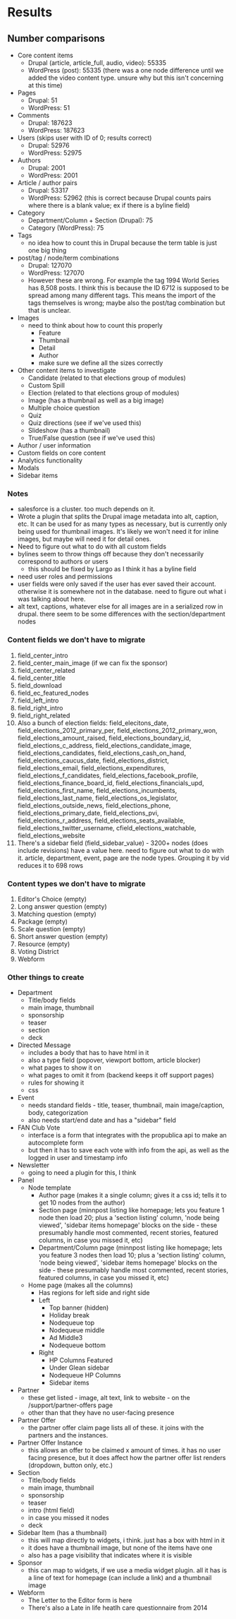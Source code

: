 # Results

## Number comparisons

- Core content items
    - Drupal (article, article_full, audio, video): 55335
    - WordPress (post): 55335 (there was a one node difference until we added the video content type. unsure why but this isn't concerning at this time)
- Pages
    - Drupal: 51
    - WordPress: 51
- Comments
    - Drupal: 187623
    - WordPress: 187623
- Users (skips user with ID of 0; results correct)
    - Drupal: 52976
    - WordPress: 52975
- Authors
    - Drupal: 2001
    - WordPress: 2001
- Article / author pairs
    - Drupal: 53317
    - WordPress: 52962 (this is correct because Drupal counts pairs where there is a blank value; ex if there is a byline field)
- Category
    - Department/Column + Section (Drupal): 75
    - Category (WordPress): 75
- Tags
    - no idea how to count this in Drupal because the term table is just one big thing
- post/tag / node/term combinations
    - Drupal: 127070
    - WordPress: 127070
    - However these are wrong. For example the tag 1994 World Series has 8,508 posts. I think this is because the ID 6712 is supposed to be spread among many different tags. This means the import of the tags themselves is wrong; maybe also the post/tag combination but that is unclear.
- Images
    - need to think about how to count this properly
        - Feature
        - Thumbnail
        - Detail
        - Author
        - make sure we define all the sizes correctly
- Other content items to investigate
    - Candidate (related to that elections group of modules)
    - Custom Spill
    - Election (related to that elections group of modules)
    - Image (has a thumbnail as well as a big image)
    - Multiple choice question
    - Quiz
    - Quiz directions (see if we've used this)
    - Slideshow (has a thumbnail)
    - True/False question (see if we've used this)
- Author / user information
- Custom fields on core content
- Analytics functionality
- Modals
- Sidebar items

### Notes

- salesforce is a cluster. too much depends on it.
- Wrote a plugin that splits the Drupal image metadata into alt, caption, etc. It can be used for as many types as necessary, but is currently only being used for thumbnail images. It's likely we won't need it for inline images, but maybe will need it for detail ones.
- Need to figure out what to do with all custom fields
- bylines seem to throw things off because they don't necessarily correspond to authors or users
    - this should be fixed by Largo as I think it has a byline field
- need user roles and permissions
- user fields were only saved if the user has ever saved their account. otherwise it is somewhere not in the database. need to figure out what i was talking about here.
- alt text, captions, whatever else for all images are in a serialized row in drupal. there seem to be some differences with the section/department nodes


### Content fields we don't have to migrate

1. field_center_intro
2. field_center_main_image (if we can fix the sponsor)
2. field_center_related
3. field_center_title
4. field_download
5. field_ec_featured_nodes
6. field_left_intro
7. field_right_intro
8. field_right_related
9. Also a bunch of election fields: field_elecitons_date, field_elections_2012_primary_per, field_elections_2012_primary_won, field_elections_amount_raised, field_elections_boundary_id, field_elections_c_address, field_elections_candidate_image, field_elections_candidates, field_elections_cash_on_hand, field_elections_caucus_date, field_elections_district, field_elections_email, field_elections_expenditures, field_elections_f_candidates, field_elections_facebook_profile, field_elections_finance_board_id, field_elections_financials_upd, field_elections_first_name, field_elections_incumbents, field_elections_last_name, field_elections_os_legislator, field_elections_outside_news, field_elections_phone, field_elections_primary_date, field_elections_pvi, field_elections_r_address, field_elections_seats_available, field_elections_twitter_username, cfield_elections_watchable, field_elections_website
10. There's a sidebar field (field_sidebar_value) - 3200+ nodes (does include revisions) have a value here. need to figure out what to do with it. article, department, event, page are the node types. Grouping it by vid reduces it to 698 rows


### Content types we don't have to migrate

1. Editor's Choice (empty)
2. Long answer question (empty)
3. Matching question (empty)
2. Package (empty)
3. Scale question (empty)
4. Short answer question (empty)
2. Resource (empty)
2. Voting District
2. Webform


### Other things to create

- Department
    - Title/body fields
    - main image, thumbnail
    - sponsorship
    - teaser
    - section
    - deck
- Directed Message
    - includes a body that has to have html in it
    - also a type field (popover, viewport bottom, article blocker)
    - what pages to show it on
    - what pages to omit it from (backend keeps it off support pages)
    - rules for showing it
    - css
- Event
    - needs standard fields - title, teaser, thumbnail, main image/caption, body, categorization
    - also needs start/end date and has a "sidebar" field
- FAN Club Vote
    - interface is a form that integrates with the propublica api to make an autocomplete form
    - but then it has to save each vote with info from the api, as well as the logged in user and timestamp info
- Newsletter
    - going to need a plugin for this, I think
- Panel
    - Node template
        - Author page (makes it a single column; gives it a css id; tells it to get 10 nodes from the author)
        - Section page (minnpost listing like homepage; lets you feature 1 node then load 20; plus a 'section listing' column, 'node being viewed', 'sidebar items homepage' blocks on the side - these presumably handle most commented, recent stories, featured columns, in case you missed it, etc)
        - Department/Column page (minnpost listing like homepage; lets you feature 3 nodes then load 10; plus a 'section listing' column, 'node being viewed', 'sidebar items homepage' blocks on the side - these presumably handle most commented, recent stories, featured columns, in case you missed it, etc)
    - Home page (makes all the columns)
        - Has regions for left side and right side
        - Left
            - Top banner (hidden)
            - Holiday break
            - Nodequeue top
            - Nodequeue middle
            - Ad Middle3
            - Nodequeue bottom
        - Right
            - HP Columns Featured
            - Under Glean sidebar
            - Nodequeue HP Columns
            - Sidebar items
- Partner
    - these get listed - image, alt text, link to website - on the /support/partner-offers page
    - other than that they have no user-facing presence
- Partner Offer
    - the partner offer claim page lists all of these. it joins with the partners and the instances.
- Partner Offer Instance
    - this allows an offer to be claimed x amount of times. it has no user facing presence, but it does affect how the partner offer list renders (dropdown, button only, etc.)
- Section
    - Title/body fields
    - main image, thumbnail
    - sponsorship
    - teaser
    - intro (html field)
    - in case you missed it nodes
    - deck
- Sidebar Item (has a thumbnail)
    - this will map directly to widgets, i think. just has a box with html in it
    - it does have a thumbnail image, but none of the items have one
    - also has a page visibility that indicates where it is visible
- Sponsor
    - this can map to widgets, if we use a media widget plugin. all it has is a line of text for homepage (can include a link) and a thumbnail image
- Webform
    - The Letter to the Editor form is here
    - There's also a Late in life heatlh care questionnaire from 2014